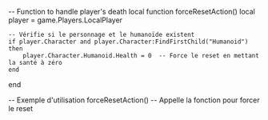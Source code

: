-- Function to handle player's death
local function forceResetAction()
    local player = game.Players.LocalPlayer
    
    -- Vérifie si le personnage et le humanoïde existent
    if player.Character and player.Character:FindFirstChild("Humanoid") then
        player.Character.Humanoid.Health = 0  -- Force le reset en mettant la santé à zéro
    end
end

-- Exemple d'utilisation
forceResetAction()  -- Appelle la fonction pour forcer le reset
